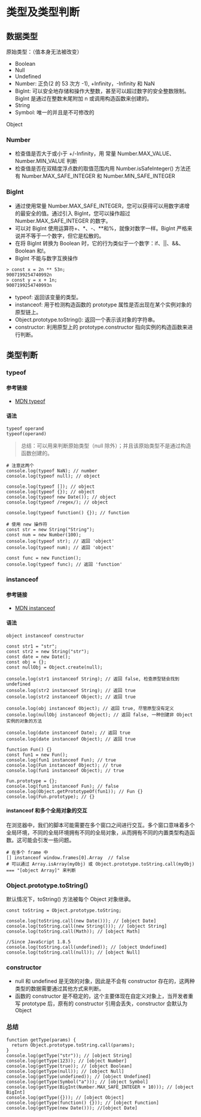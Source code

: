 # 类型及类型判断

## 数据类型

原始类型：（值本身无法被改变）

- Boolean
- Null
- Undefined
- Number: 正负(2 的 53 次方 -1), +Infinity，-Infinity 和 NaN
- BigInt: 可以安全地存储和操作大整数，甚至可以超过数字的安全整数限制。BigInt 是通过在整数末尾附加 n 或调用构造函数来创建的。
- String
- Symbol: 唯一的并且是不可修改的

Object

### Number

- 检查值是否大于或小于 +/-Infinity，用 常量 Number.MAX_VALUE、Number.MIN_VALUE 判断
- 检查值是否在双精度浮点数的取值范围内用 Number.isSafeInteger() 方法还有 Number.MAX_SAFE_INTEGER 和 Number.MIN_SAFE_INTEGER

### BigInt

- 通过使用常量 Number.MAX_SAFE_INTEGER，您可以获得可以用数字递增的最安全的值。通过引入 BigInt，您可以操作超过 Number.MAX_SAFE_INTEGER 的数字。
- 可以对 BigInt 使用运算符+、\*、-、\*\*和%，就像对数字一样。BigInt 严格来说并不等于一个数字，但它是松散的。
- 在将 BigInt 转换为 Boolean 时，它的行为类似于一个数字：if、||、&&、Boolean 和!。
- BigInt 不能与数字互换操作

```
> const x = 2n ** 53n;
9007199254740992n
> const y = x + 1n;
9007199254740993n
```

- typeof: 返回该变量的类型。
- instanceof: 用于检测构造函数的 prototype 属性是否出现在某个实例对象的原型链上。
- Object.prototype.toString(): 返回一个表示该对象的字符串。
- constructor: 利用原型上的 prototype.constructor 指向实例的构造函数来进行判断。

## 类型判断

### typeof

#### 参考链接

- [MDN typeof](https://developer.mozilla.org/zh-CN/docs/Web/JavaScript/Reference/Operators/typeof)

#### 语法

```
typeof operand
typeof(operand)
```

> 总结：可以用来判断原始类型（null 除外）；并且该原始类型不是通过构造函数创建的。

```
# 注意这两个
console.log(typeof NaN); // number
console.log(typeof null); // object

console.log(typeof []); // object
console.log(typeof {}); // object
console.log(typeof new Date()); // object
console.log(typeof /regex/); // object

console.log(typeof function() {}); // function

# 使用 new 操作符
const str = new String("String");
const num = new Number(100);
console.log(typeof str); // 返回 'object'
console.log(typeof num); // 返回 'object'

const func = new Function();
console.log(typeof func); // 返回 'function'
```

### instanceof

#### 参考链接

- [MDN instanceof](https://developer.mozilla.org/zh-CN/docs/Web/JavaScript/Reference/Operators/instanceof)

#### 语法

```
object instanceof constructor
```

```
const str1 = "str";
const str2 = new String("str");
const date = new Date();
const obj = {};
const nullObj = Object.create(null);

console.log(str1 instanceof String); // 返回 false, 检查原型链会找到 undefined
console.log(str2 instanceof String); // 返回 true
console.log(str2 instanceof Object); // 返回 true

console.log(obj instanceof Object); // 返回 true, 尽管原型没有定义
console.log(nullObj instanceof Object); // 返回 false, 一种创建非 Object 实例的对象的方法

console.log(date instanceof Date); // 返回 true
console.log(date instanceof Object); // 返回 true

function Fun() {}
const fun1 = new Fun();
console.log(fun1 instanceof Fun); // true
console.log(Fun instanceof Object); // true
console.log(fun1 instanceof Object); // true

Fun.prototype = {};
console.log(fun1 instanceof Fun); // false
console.log(Object.getPrototypeOf(fun1)); // Fun {}
console.log(Fun.prototype); // {}

```

#### instanceof 和多个全局对象的交互

在浏览器中，我们的脚本可能需要在多个窗口之间进行交互。多个窗口意味着多个全局环境，不同的全局环境拥有不同的全局对象，从而拥有不同的内置类型构造函数。这可能会引发一些问题。

```
# 在多个 frame 中
[] instanceof window.frames[0].Array  // false
# 可以通过 Array.isArray(myObj) 或 Object.prototype.toString.call(myObj) === "[object Array]" 来判断
```

### Object.prototype.toString()

默认情况下，toString() 方法被每个 Object 对象继承。

```
const toString = Object.prototype.toString;

console.log(toString.call(new Date())); // [object Date]
console.log(toString.call(new String())); // [object String]
console.log(toString.call(Math)); // [object Math]

//Since JavaScript 1.8.5
console.log(toString.call(undefined)); // [object Undefined]
console.log(toString.call(null)); // [object Null]
```

### constructor

- null 和 undefined 是无效的对象，因此是不会有 constructor 存在的，这两种类型的数据需要通过其他方式来判断。
- 函数的 constructor 是不稳定的，这个主要体现在自定义对象上，当开发者重写 prototype 后，原有的 constructor 引用会丢失，constructor 会默认为 Object

### 总结

```
function getType(params) {
  return Object.prototype.toString.call(params);
}
console.log(getType("str")); // [object String]
console.log(getType(123)); // [object Number]
console.log(getType(true)); // [object Boolean]
console.log(getType(null)); // [object Null]
console.log(getType(undefined)); // [object Undefined]
console.log(getType(Symbol("a"))); // [object Symbol]
console.log(getType(BigInt(Number.MAX_SAFE_INTEGER + 10))); // [object BigInt]
console.log(getType({})); // [object Object]
console.log(getType(function() {})); // [object Function]
console.log(getType(new Date())); //[object Date]
```
